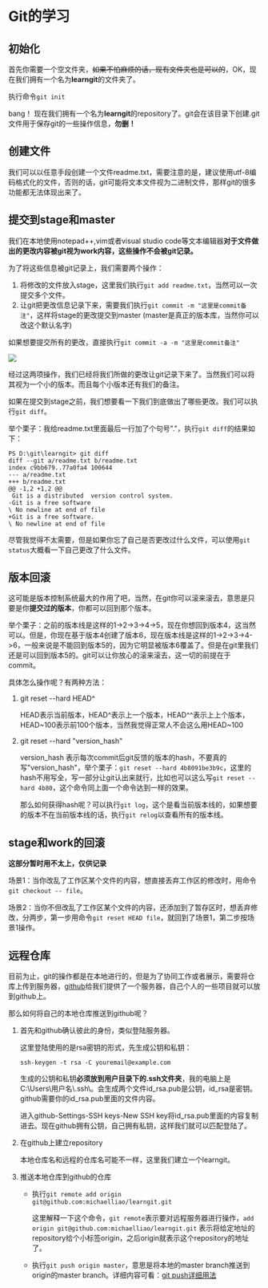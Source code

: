 # Git的学习
## 初始化
首先你需要一个空文件夹，~~如果不怕麻烦的话，现有文件夹也是可以的~~，OK，现在我们拥有一个名为**learngit**的文件夹了。

执行命令`git init`

bang！ 现在我们拥有一个名为**learngit**的repository了。git会在该目录下创建.git文件用于保存git的一些操作信息，**勿删！**

## 创建文件
我们可以以任意手段创建一个文件readme.txt，需要注意的是，建议使用utf-8编码格式化的文件，否则的话，git可能将文本文件视为二进制文件，那样git的很多功能都无法体现出来了。

## 提交到stage和master
我们在本地使用notepad++,vim或者visual studio code等文本编辑器**对于文件做出的更改内容被git视为work内容，这些操作不会被git记录。**

为了将这些信息被git记录上，我们需要两个操作：
1. 将修改的文件放入stage，这里我们执行`git add readme.txt`，当然可以一次提交多个文件。
2. 让git把更改信息记录下来，需要我们执行`git commit -m "这里是commit备注"`，这样将stage的更改提交到master (master是真正的版本库，当然你可以改这个默认名字)

如果想要提交所有的更改，直接执行`git commit -a -m "这里是commit备注"`

![](https://cdn.liaoxuefeng.com/cdn/files/attachments/001384907702917346729e9afbf4127b6dfbae9207af016000/0)

经过这两项操作，我们已经将我们所做的更改让git记录下来了。当然我们可以将其视为一个小的版本。而且每个小版本还有我们的备注。

如果在提交到stage之前，我们想要看一下我们到底做出了哪些更改。我们可以执行`git diff`。

举个栗子：我给readme.txt里面最后一行加了个句号"."，执行`git diff`的结果如下：
```
PS D:\git\learngit> git diff
diff --git a/readme.txt b/readme.txt
index c9bb679..77a0fa4 100644
--- a/readme.txt
+++ b/readme.txt
@@ -1,2 +1,2 @@
 Git is a distributed  version control system.
-Git is a free software
\ No newline at end of file
+Git is a free software.
\ No newline at end of file
```

尽管我觉得不太需要，但是如果你忘了自己是否更改过什么文件，可以使用`git status`大概看一下自己更改了什么文件。

## 版本回滚
这可能是版本控制系统最大的作用了吧，当然，在git你可以滚来滚去，意思是只要是你**提交过的版本**，你都可以回到那个版本。

举个栗子：之前的版本线是这样的1->2->3->4->5，现在你想回到版本4，这当然可以。但是，你现在基于版本4创建了版本6，现在版本线是这样的1->2->3->4->6，一般来说是不能回到版本5的，因为它明显被版本6覆盖了。但是在git里我们还是可以回到版本5的。git可以让你放心的滚来滚去，这一切的前提在于commit。

具体怎么操作呢？有两种方法：

1.  git reset --hard HEAD^


    HEAD表示当前版本，HEAD^表示上一个版本，HEAD^^表示上上个版本，HEAD\~100表示前100个版本，当然我觉得正常人不会这么用HEAD\~100

2. git reset --hard "version_hash"

    version_hash 表示每次commit后git反馈的版本的hash，不要真的写"version_hash"，举个栗子：`git reset --hard 4b8091be3b9c`，这里的hash不用写全，写一部分让git认出来就行，比如也可以这么写`git reset --hard 4b80`，这个命令同上面一个命令达到一样的效果。

    那么如何获得hash呢？可以执行`git log`，这个是看当前版本线的，如果想要的版本不在当前版本线的话，执行`git relog`以查看所有的版本线。
    
## stage和work的回滚
**这部分暂时用不太上，仅供记录**

场景1：当你改乱了工作区某个文件的内容，想直接丢弃工作区的修改时，用命令`git checkout -- file`。

场景2：当你不但改乱了工作区某个文件的内容，还添加到了暂存区时，想丢弃修改，分两步，第一步用命令`git reset HEAD file`，就回到了场景1，第二步按场景1操作。

## 远程仓库
目前为止，git的操作都是在本地进行的，但是为了协同工作或者展示，需要将仓库上传到服务器，[github](https://github.com)给我们提供了一个服务器，自己个人的一些项目就可以放到github上。

那么如何将自己的本地仓库推送到github呢？

1. 首先和github确认彼此的身份，类似登陆服务器。

    这里登陆使用的是rsa密钥的形式，先生成公钥和私钥：
    
    `ssh-keygen -t rsa -C youremail@example.com`
    
    生成的公钥和私钥**必须放到用户目录下的.ssh文件夹**，我的电脑上是C:\Users\用户名\\.ssh\。会生成两个文件id_rsa.pub是公钥，id_rsa是密钥。github需要你的id_rsa.pub里面的文件内容。

    进入github-Settings-SSH keys-New SSH key将id_rsa.pub里面的内容复制进去。现在github拥有公钥，自己拥有私钥，这样我们就可以匹配登陆了。

2. 在github上建立repository

    本地仓库名和远程的仓库名可能不一样，这里我们建立一个learngit。

3. 推送本地仓库到github的仓库

    -  执行`git remote add origin git@github.com:michaelliao/learngit.git`
    
        这里解释一下这个命令，`git remote`表示要对远程服务器进行操作，`add origin git@github.com:michaelliao/learngit.git` 表示将给定地址的repository给个小标签origin，之后origin就表示这个repository的地址了。

    - 执行`git push origin master`，意思是将本地的master branch推送到origin的master branch。详细内容可看：[git push详细用法](https://www.cnblogs.com/qianqiannian/p/6008140.html)